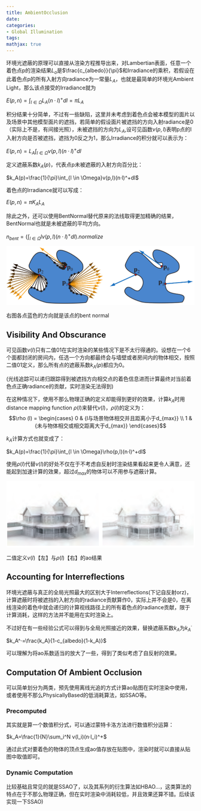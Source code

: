 ```yaml
---
title: AmbientOcclusion
date: 
categories:
- Global Illumination
tags:
mathjax: true
---
```


环境光遮蔽的原理可以直接从渲染方程推导出来，对Lambertian表面，任意一个着色点p的渲染结果$L_o$是$\frac{c_{albedo}}{\pi}$和Irradiance的乘积，若假设在此着色点p的所有入射方向radiance为一常量$L_A$，也就是最简单的环境光Ambient Light，那么该点接受的Irradiance就为

$E(p,n)=\int_{l \in \Omega}L_A (n·l)^+dl=\pi L_A$

积分结果十分简单，不过有一些缺陷，这里并未考虑到着色点会被本模型的面片以及场景中其他模型面片的遮挡，若简单的假设面片被遮挡的方向入射radiance是0（实际上不是，有间接光照），未被遮挡的方向为$L_A$,设可见函数$v(p,l)$表明p点的l入射方向是否被遮挡，遮挡为0反之为1，那么Irradiance的积分就可以表示为：

$E(p,n)=L_A\int_{l \in \Omega}v(p,l)(n·l)^+dl$

定义遮蔽系数$k_A(p)$，代表点p未被遮蔽的入射方向百分比：

$k_A(p)=\frac{1}{\pi}\int_{l \in \Omega}v(p,l)(n·l)^+dl$

着色点的Irradiance就可以写成：

$E(p,n)=\pi K_AL_A$

除此之外，还可以使用BentNormal替代原来的法线取得更加精确的结果，BentNormal也就是未被遮蔽的平均方向。

$n_{bent}=(\int_{l \in \Omega}l v(p,l)(n·l)^+dl).normalize$

![bentNormal](AmbientOcclusion/BentNormal.png)

右图各点蓝色的方向就是该点的bent normal

## Visibility And Obscurance

可见函数$v(l)$只有二值01在实时渲染的某些情况下是不太行得通的。设想在一个6个面都封闭的房间内，任选一个方向都最终会与墙壁或者房间内的物体相交，按照二值01定义，那么所有点的遮蔽系数$k_A(p)$都应为0。

(光线追踪可以递归跟踪得到被遮挡方向相交点的着色信息进而计算最终对当前着色点正确radiance的贡献，实时渲染无法得到)

在这种情况下，使用不那么物理正确的定义却能得到更好的效果，计算$k_A$时用distance mapping function $\rho(l)$来替代$v(l)$，$\rho (l)$的定义为：
$$\rho (l) = \begin{cases}  
0 & {l与场景物体相交并且距离小于d_{max}} \\
1 & {未与物体相交或相交距离大于d_{max}}
\end{cases}$$

$k_A$计算方式也就变成了：

$k_A(p)=\frac{1}{\pi}\int_{l \in \Omega}\rho(p,l)(n·l)^+dl$

使用$\rho (l)$代替$v(l)$的好处不仅在于不考虑自反射时渲染结果看起来更令人满意，还能起到加速计算的效果，超过$d_{max}$的物体可以不用参与遮蔽计算。

![obscurance](AmbientOcclusion/Obscurance.png)

二值定义$v(l)$【左】与$\rho(l)$【右】的ao结果

## Accounting for Interreflections

环境光遮蔽与真正的全局光照最大的区别大于Interreflections(下记自反射orz)，计算遮蔽时将被遮挡的入射方向的radiance贡献算作0，实际上并不会是0，在离线渲染的着色中就会递归的计算视线路径上的所有着色点的radiance贡献，限于计算消耗，这样的方法并不能用在实时渲染上。

不过好在有一些经验公式可以得到与全局光照接近的效果，替换遮蔽系数$k_A$为$k_A^·$

$k_A^·=\frac{k_A}{1-c_{albedo}(1-k_A)}$

可以理解为将ao系数适当的放大了一些，得到了类似考虑了自反射的效果。

## Computation Of Ambient Occlusion

可以简单划分为两类，预先使用离线光追的方式计算ao贴图在实时渲染中使用，或者使用不那么PhysicallyBased的低消耗算法，如SSAO等。

### Precomputed 

其实就是算一个数值积分式，可以通过蒙特卡洛方法进行数值积分运算：

$k_A=\frac{1}{N}\sum_i^N v(l_i)(n·l_i)^+$

通过此式对要着色的物体的顶点生成ao值存放在贴图中，渲染时就可以直接从贴图中取值即可。

### Dynamic Computation

比较基础且常见的就是SSAO了，以及其系列的衍生算法如HBAO...，这类算法的特点在于不那么物理正确，但在实时渲染中消耗较低，并且效果还算不错。后续该实现一下SSAO)